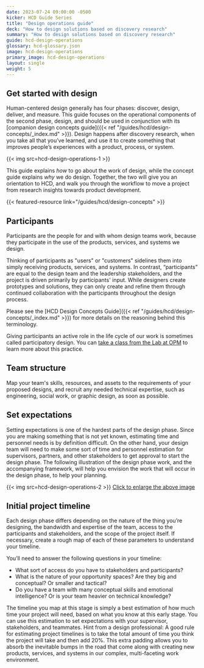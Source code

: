 ```yaml
---
date: 2023-07-24 09:00:00 -0500
kicker: HCD Guide Series
title: "Design operations guide"
deck: "How to design solutions based on discovery research"
summary: "How to design solutions based on discovery research" 
guide: hcd-design-operations
glossary: hcd-glossary.json
image: hcd-design-operations
primary_image: hcd-design-operations
layout: single
weight: 5
---
```


## Get started with design

Human-centered design generally has four phases: discover, design, deliver, and measure. This guide focuses on the operational components of the second phase, design, and should be used in conjunction with its [companion design concepts guide]({{< ref "/guides/hcd/design-concepts/_index.md" >}}). Design happens after discovery research, when you take all that you’ve learned, and use it to create something that improves people’s experiences with a product, process, or system.

{{< img src=hcd-design-operations-1 >}}

This guide explains _how_ to go about the work of design, while the concept guide explains _why_ we do design. Together, the two will give you an orientation to HCD, and walk you through the workflow to move a project from research insights towards product development.

{{< featured-resource link="/guides/hcd/design-concepts" >}}


## Participants

Participants are the people for and with whom design teams work, because they participate in the use of the products, services, and systems we design. 

Thinking of participants as "users" or "customers" sidelines them into simply receiving products, services, and systems. In contrast, “participants” are equal to the design team and the leadership stakeholders, and the project is driven primarily by participants' input. While designers create prototypes and solutions, they can only create and refine them through continued collaboration with the participants throughout the design process.

Please see the [HCD Design Concepts Guide]({{< ref "/guides/hcd/design-concepts/_index.md" >}}) for more details on the reasoning behind this terminology.

Giving participants an active role in the life cycle of our work is sometimes called participatory design. You can [take a class from the Lab at OPM](https://lab.opm.gov/class-sign-up/) to learn more about this practice.


## Team structure

Map your team's skills, resources, and assets to the requirements of your proposed designs, and recruit any needed technical expertise, such as engineering, social work, or graphic design, as soon as possible.


## Set expectations

Setting expectations is one of the hardest parts of the design phase. Since you are making something that is not yet known, estimating time and personnel needs is by definition difficult. On the other hand, your design team will need to make some sort of time and personnel estimation for supervisors, partners, and other stakeholders to get approval to start the design phase. The following illustration of the design phase work, and the accompanying framework, will help you envision the work that will occur in the design phase, to help your planning.

{{< img src=hcd-design-operations-2 >}}
<a href="https://s3.amazonaws.com/digitalgov/hcd-design-operations-2.svg" target="_blank">Click to enlarge the above image</a>

## Initial project timeline

Each design phase differs depending on the nature of the thing you’re designing, the bandwidth and expertise of the team, access to the participants and stakeholders, and the scope of the project itself. If necessary, create a rough map of each of these parameters to understand your timeline.

You’ll need to answer the following questions in your timeline:

- What sort of access do you have to stakeholders and participants?
- What is the nature of your opportunity spaces? Are they big and conceptual? Or smaller and tactical?
- Do you have a team with many conceptual skills and emotional intelligence? Or is your team heavier on technical knowledge?

The timeline you map at this stage is simply a best estimation of how much time your project will need, based on what you know at this early stage. You can use this estimation to set expectations with your supervisor, stakeholders, and teammates. Hint from a design professional: A good rule for estimating project timelines is to take the total amount of time you think the project will take and then add 20%. This extra padding allows you to absorb the inevitable bumps in the road that come along with creating new products, services, and systems in our complex, multi-faceting work environment.
